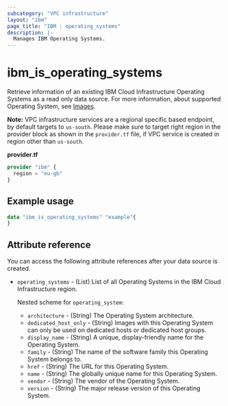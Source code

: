 ```yaml
---
subcategory: "VPC infrastructure"
layout: "ibm"
page_title: "IBM : operating_systems"
description: |-
  Manages IBM Operating Systems.
---
```


# ibm_is_operating_systems
Retrieve information of an existing IBM Cloud Infrastructure Operating Systems as a read only data source. For more information, about supported Operating System, see [Images](https://cloud.ibm.com/docs/vpc?topic=vpc-about-images).

**Note:** 
VPC infrastructure services are a regional specific based endpoint, by default targets to `us-south`. Please make sure to target right region in the provider block as shown in the `provider.tf` file, if VPC service is created in region other than `us-south`.

**provider.tf**

```terraform
provider "ibm" {
  region = "eu-gb"
}
```

## Example usage

```terraform
data "ibm_is_operating_systems" "example"{
}
```

## Attribute reference
You can access the following attribute references after your data source is created. 

- `operating_systems` - (List) List of all Operating Systems in the IBM Cloud Infrastructure region.

  Nested scheme for `operating_system`:
  - `architecture` - (String) The Operating System architecture.
  - `dedicated_host_only` - (String) Images with this Operating System can only be used on dedicated hosts or dedicated host groups.
  - `display_name` - (String) A unique, display-friendly name for the Operating System.
  - `family` - (String) The name of the software family this Operating System belongs to.
  - `href` - (String) The URL for this Operating System.
  - `name` - (String) The globally unique name for this Operating System.
  - `vendor` - (String) The vendor of the Operating System.
  - `version` - (String) The major release version of this Operating System.

